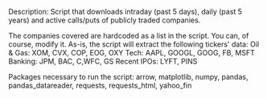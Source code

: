 Description: Script that downloads intraday (past 5 days), daily (past 5 years) and active calls/puts of publicly traded companies.

The companies covered are hardcoded as a list in the script. You can, of course, modify it.
As-is, the script will extract the following tickers' data:
Oil & Gas: XOM, CVX, COP, EOG, OXY
Tech: AAPL, GOOGL, GOOG, FB, MSFT
Banking: JPM, BAC, C,WFC, GS
Recent IPOs: LYFT, PINS

Packages necessary to run the script: arrow, matplotlib, numpy, pandas, pandas_datareader, requests, requests_html, yahoo_fin

